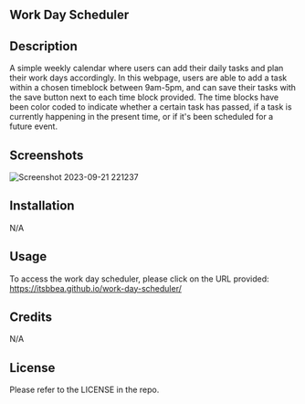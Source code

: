 ## Work Day Scheduler

## Description

A simple weekly calendar where users can add their daily tasks and plan their work days accordingly. In this webpage, users are able to add a task within a chosen timeblock between 9am-5pm, and can save their tasks with the save button next to each time block provided. The time blocks have been color coded to indicate whether a certain task has passed, if a task is currently happening in the present time, or if it's been scheduled for a future event. 

## Screenshots
![Screenshot 2023-09-21 221237](https://github.com/itsbbea/work-day-scheduler/assets/137044035/537d3ca5-d529-4951-b209-d835d683c196)


## Installation
N/A

## Usage
To access the work day scheduler, please click on the URL provided: https://itsbbea.github.io/work-day-scheduler/

## Credits
N/A

## License
Please refer to the LICENSE in the repo.

